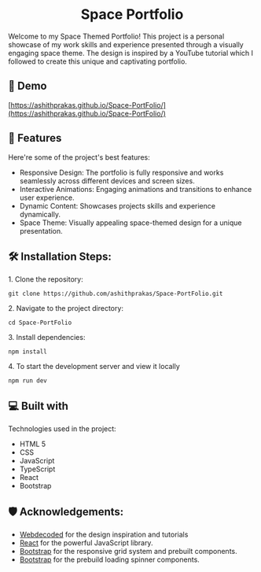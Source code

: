 <h1 align="center" id="title">Space Portfolio</h1>

<p id="description">Welcome to my Space Themed Portfolio! This project is a personal showcase of my work skills and experience presented through a visually engaging space theme. The design is inspired by a YouTube tutorial which I followed to create this unique and captivating portfolio.</p>

<h2>🚀 Demo</h2>

[https://ashithprakas.github.io/Space-PortFolio/](https://ashithprakas.github.io/Space-PortFolio/)

  
  
<h2>🧐 Features</h2>

Here're some of the project's best features:

*   Responsive Design: The portfolio is fully responsive and works seamlessly across different devices and screen sizes.
*   Interactive Animations: Engaging animations and transitions to enhance user experience.
*   Dynamic Content: Showcases projects skills and experience dynamically.
*   Space Theme: Visually appealing space-themed design for a unique presentation.

<h2>🛠️ Installation Steps:</h2>

<p>1. Clone the repository:</p>

```
git clone https://github.com/ashithprakas/Space-PortFolio.git
```

<p>2. Navigate to the project directory:</p>

```
cd Space-PortFolio
```

<p>3. Install dependencies:</p>

```
npm install
```

<p>4. To start the development server and view it locally</p>

```
npm run dev
```

<h2>💻 Built with</h2>

Technologies used in the project:

*   HTML 5
*   CSS
*   JavaScript
*   TypeScript
*   React
*   Bootstrap

<h2>🛡️ Acknowledgements:</h2>

*   <a href="https://youtu.be/hYv6BM2fWd8?si=nxFEitIrl_AtV-pf">Webdecoded</a> for the design inspiration and tutorials
*   <a href="https://react.dev/">React</a> for the powerful JavaScript library.
*   <a href="https://react-bootstrap.netlify.app/">Bootstrap</a>  for the responsive grid system and prebuilt components.
*   <a href="https://github.com/davidhu2000/react-spinners">Bootstrap</a>  for the prebuild loading spinner components.

